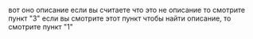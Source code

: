 вот оно описание
если вы считаете что это не описание то смотрите пункт "3"
если вы смотрите этот пункт чтобы найти описание, то смотрите пункт "1"
